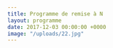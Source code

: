 ```yaml
---
title: Programme de remise à N
layout: programme
date: 2017-12-03 00:00:00 +0000
image: "/uploads/22.jpg"
---
```


